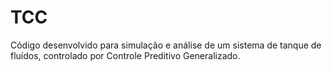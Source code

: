 # TCC
Código desenvolvido para simulação e análise de um sistema de tanque de fluídos, controlado por  Controle Preditivo Generalizado.
